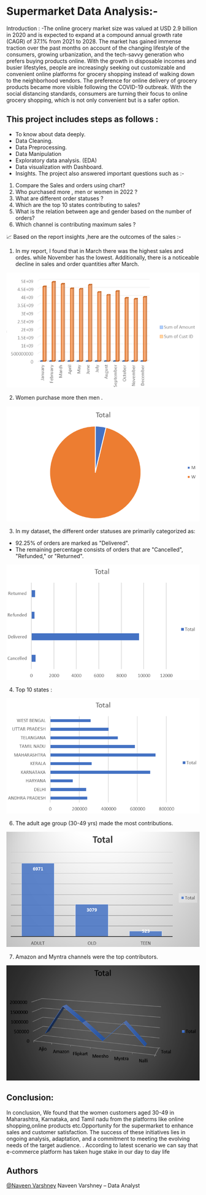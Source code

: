 # Supermarket Data Analysis:- 

Introduction :
-The online grocery market size was valued at USD 2.9 billion in 2020 and is expected to expand at a compound annual growth rate (CAGR) of 37.1% from 2021 to 2028. The market has gained immense traction over the past months on account of the changing lifestyle of the consumers, growing urbanization, and the tech-savvy generation who prefers buying products online. With the growth in disposable incomes and busier lifestyles, people are increasingly seeking out customizable and convenient online platforms for grocery shopping instead of walking down to the neighborhood vendors. The preference for online delivery of grocery products became more visible following the COVID-19 outbreak. With the social distancing standards, consumers are turning their focus to online grocery shopping, which is not only convenient but is a safer option.  

This project includes steps as follows :
-
-	To know about data deeply.
-	Data Cleaning.
-	Data Preprocessing.
-  	Data Manipulation 
-	Exploratory data analysis. (EDA)
-	Data visualization with Dashboard.
-    Insights.
  The project also answered important questions such as :-
1.	Compare the Sales and orders using chart?
2.	Who purchased more , men or women in 2022 ?
3.	What are different order statuses ?
4.	Which are the top 10 states contributing to sales?
5.	What is the relation between age and gender based on the number of orders?
6.	Which channel is contributing maximum sales ?


📈 Based on the report insights ,here are the outcomes of the sales :-
1.	In my report, I found that in March there was the highest sales and ordes. while November has the lowest. Additionally, there is a noticeable decline in sales and order quantities after March.
<p align="center">
  <img width="600" height="300" src="sales pic/Screenshot 2024-02-01 123247.png">
</p>
  

2.	Women  purchase more  then men .
  <p align="center">
  <img width="600" height="300" src="sales%20pic/Screenshot%202024-02-01%20123204.png">
</p>
 

3.	In my dataset, the different order statuses are primarily categorized as:
-	92.25% of orders are marked as "Delivered".
-	The remaining percentage consists of orders that are "Cancelled", "Refunded," or "Returned".
  <p align="center">
  <img width="600" height="300" src="sales pic/Screenshot 2024-02-01 123328.png">
</p>
 
4.	Top 10 states :
  <p align="center">
  <img width="600" height="300" src="sales pic/Screenshot 2024-02-01 123403.png">
</p>
 
 
6.	The adult age group (30-49 yrs) made the most contributions.
 <p align="center">
  <img width="600" height="300" src="sales pic/Screenshot 2024-02-01 123441.png">
</p>
 
7.	Amazon and Myntra channels were the top contributors.
<p align="center">
  <img width="600" height="300" src="sales pic/Screenshot 2024-02-01 123509.png">
</p> 

Conclusion:
-
In conclusion, We found that the women customers aged 30-49 in Maharashtra, Karnataka, and Tamil nadu from the  platforms like online shopping,online products etc.Opportunity for the supermarket to enhance sales and customer satisfaction. The success of these initiatives lies in ongoing analysis, adaptation, and a commitment to meeting the evolving needs of the target audience. . According to latest scenario we can say that e-commerce platform has taken huge stake in our day to day life








## Authors
[@Naveen Varshney]( https://github.com/naveenvar07)
Naveen Varshney – Data Analyst

